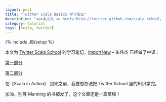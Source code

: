 ```yaml
---
layout: post
title: "Twitter Scala Basics 学习笔记"
description: "<p>本文为 <a href='http://twitter.github.com/scala_school/' target='_blank'>Twitter Scala School</a> 的学习笔记，<a href='http://www.importnew.com/' target='_blank'>ImportNew</a> – 朱伟杰 已经做了中译：</p><p><a href='http://www.importnew.com/3240.html' target='_blank'>第一部分</a></p><p><a href='http://www.importnew.com/3578.html' target='_blank'>第二部分</a></p><p>在《Scala in Action》 到来之前，我要想办法把 Twitter School 里的知识学完。</p><p>加油，别等 Manning 的书都发了，这个文章还是一篇草稿！</p>"
category: tutorial
tags: [scala, twitter]
---
```

{% include JB/setup %}

本文为 [Twitter Scala School](http://twitter.github.com/scala_school/) 的学习笔记，[ImportNew](http://www.importnew.com/) – 朱伟杰 已经做了中译：

[第一部分](http://www.importnew.com/3240.html)

[第二部分](http://www.importnew.com/3578.html)

在《Scala in Action》 到来之前，我要想办法把 Twitter School 里的知识学完。

加油，别等 Manning 的书都发了，这个文章还是一篇草稿！